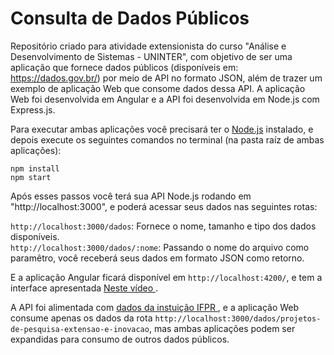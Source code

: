 # Consulta de Dados Públicos
Repositório criado para atividade extensionista do curso "Análise e Desenvolvimento de Sistemas - UNINTER", com objetivo de ser uma aplicação que fornece dados públicos (disponíveis em: https://dados.gov.br/) por meio de API no formato JSON, além de trazer um exemplo de aplicação Web que consome dados dessa API. A aplicação Web foi desenvolvida em Angular e a API foi desenvolvida em Node.js com Express.js.

Para executar ambas aplicações você precisará ter o <a href="https://nodejs.org/en/download/">Node.js</a> instalado, e depois execute os seguintes comandos no terminal (na pasta raíz de ambas aplicações): 

```
npm install
npm start
```

Após esses passos você terá sua API Node.js rodando em "http://localhost:3000", e poderá acessar seus dados nas seguintes rotas:

`http://localhost:3000/dados`: Fornece o nome, tamanho e tipo dos dados disponíveis.<br />
`http://localhost:3000/dados/:nome`: Passando o nome do arquivo como paramêtro, você receberá seus dados em formato JSON como retorno.

E a aplicação Angular ficará disponível em `http://localhost:4200/`, e tem a interface apresentada <a href="https://www.youtube.com/watch?v=6nAIlWxtmxA">Neste vídeo </a>.


A API foi alimentada com <a href="https://dados.gov.br/dataset?organization=instituto-federal-de-educacao-ciencia-e-tecnologia-do-parana-ifpr&q=IFPR"> dados da instuição IFPR </a>, e a aplicação Web consume apenas os dados da rota `http://localhost:3000/dados/projetos-de-pesquisa-extensao-e-inovacao`, mas ambas aplicações podem ser expandidas para consumo de outros dados públicos.
